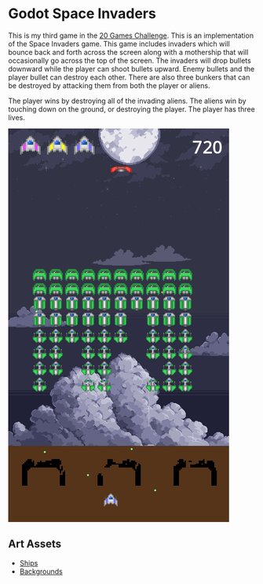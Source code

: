 # Godot Space Invaders
This is my third game in the [20 Games Challenge](https://20_games_challenge.gitlab.io).
This is an implementation of the Space Invaders game. This game includes invaders which
will bounce back and forth across the screen along with a mothership that will occasionally
go across the top of the screen. The invaders will drop bullets downward while the player
can shoot bullets upward. Enemy bullets and the player bullet can destroy each other. There
are also three bunkers that can be destroyed by attacking them from both the player or aliens.

The player wins by destroying all of the invading aliens. The aliens win by touching down
on the ground, or destroying the player. The player has three lives.

![Space Invaders](https://github.com/alexloney/Godot-Space-Invaders/blob/main/space-invaders.png)

## Art Assets
* [Ships](https://opengameart.org/content/1616-ship-collection)
* [Backgrounds](https://free-game-assets.itch.io/free-pixel-art-cloud-and-sky-backgrounds)
